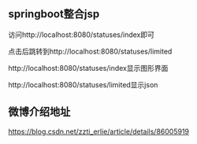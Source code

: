 ## springboot整合jsp

访问http://localhost:8080/statuses/index即可

点击后跳转到http://localhost:8080/statuses/limited

http://localhost:8080/statuses/index显示图形界面

http://localhost:8080/statuses/limited显示json

## 微博介绍地址

https://blog.csdn.net/zzti_erlie/article/details/86005919




